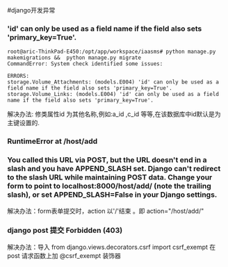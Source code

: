 #django开发异常

### 'id' can only be used as a field name if the field also sets 'primary_key=True'. 
```shell
root@aric-ThinkPad-E450:/opt/app/workspace/iaasms# python manage.py makemigrations &&  python manage.py migrate
CommandError: System check identified some issues:

ERRORS:
storage.Volume_Attachments: (models.E004) 'id' can only be used as a field name if the field also sets 'primary_key=True'.
storage.Volume_Links: (models.E004) 'id' can only be used as a field name if the field also sets 'primary_key=True'.

```
解决办法: 修类属性id 为其他名称,例如:a_id ,c_id 等等,在该数据库中id默认是为主键设置的.


### RuntimeError at /host/add  
### You called this URL via POST, but the URL doesn't end in a slash and you have APPEND_SLASH set. Django can't redirect to the slash URL while maintaining POST data. Change your form to point to localhost:8000/host/add/ (note the trailing slash), or set APPEND_SLASH=False in your Django settings.

解决办法：form表单提交时，action 以'/'结束 。即 action="/host/add/"


### django post 提交 Forbidden (403)
解决办法：导入 from django.views.decorators.csrf import csrf_exempt  在post 请求函数上加 @csrf_exempt 装饰器
